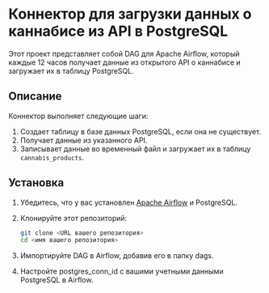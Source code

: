# Коннектор для загрузки данных о каннабисе из API в PostgreSQL

Этот проект представляет собой DAG для Apache Airflow, который каждые 12 часов получает данные из открытого API о каннабисе и загружает их в таблицу PostgreSQL.

## Описание

Коннектор выполняет следующие шаги:
1. Создает таблицу в базе данных PostgreSQL, если она не существует.
2. Получает данные из указанного API.
3. Записывает данные во временный файл и загружает их в таблицу `cannabis_products`.

## Установка

1. Убедитесь, что у вас установлен [Apache Airflow](https://airflow.apache.org/docs/apache-airflow/stable/installation.html) и PostgreSQL.
2. Клонируйте этот репозиторий:

   ```bash
   git clone <URL вашего репозитория>
   cd <имя вашего репозитория>
3. Импортируйте DAG в Airflow, добавив его в папку dags.
4. Настройте postgres_conn_id с вашими учетными данными PostgreSQL в Airflow.  
